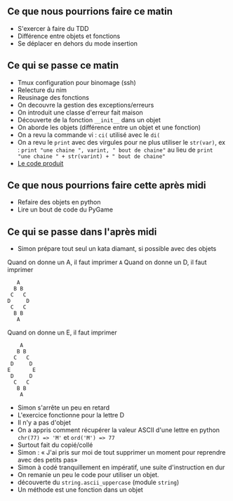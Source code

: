 
## Ce que nous pourrions faire ce matin

* S'exercer à faire du TDD
* Différence entre objets et fonctions
* Se déplacer en dehors du mode insertion

## Ce qui se passe ce matin

* Tmux configuration pour binomage (ssh)
* Relecture du nim
* Reusinage des fonctions
* On decouvre la gestion des exceptions/erreurs
* On introduit une classe d'erreur fait maison
* Découverte de la fonction `__init__` dans un objet
* On aborde les objets (différence entre un objet et une fonction)
* On a revu la commande vi : `ci(` utilisé avec le `di(`
* On a revu le `print` avec des virgules pour ne plus utiliser le `str(var)`, ex : `print "une chaine ", varint, " bout de chaine"` au lieu de `print "une chaine " + str(varint) + " bout de chaine"`
* [Le code produit](https://github.com/ut7/patouilles-de-p3l/commit/9cae1fd1047e3105605c6c574a4fdde016159328)

## Ce que nous pourrions faire cette après midi

* Refaire des objets en python
* Lire un bout de code du PyGame

## Ce qui se passe dans l'après midi

* Simon prépare tout seul un kata diamant, si possible avec des objets

Quand on donne un A, il faut imprimer 
`A`
Quand on donne un D, il faut imprimer
```
   A
  B B
 C   C
D     D
 C   C
  B B
   A
```
Quand on donne un E, il faut imprimer
```
    A
   B B
  C   C
 D     D
E       E
 D     D
  C   C
   B B
    A
```

* Simon s'arrête un peu en retard
* L'exercice fonctionne pour la lettre D
* Il n'y a pas d'objet
* On a appris comment récupérer la valeur ASCII d'une lettre en python `chr(77) => 'M'` et `ord('M') => 77`
* Surtout fait du copié/collé
* Simon : « J'ai pris sur moi de tout supprimer un moment pour reprendre avec des petits pas»
* Simon à codé tranquillement en impératif, une suite d'instruction en dur
* On remanie un peu le code pour utiliser un objet.
* découverte du `string.ascii_uppercase` (module `string`)
* Un méthode est une fonction dans un objet
 

